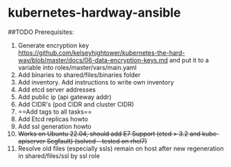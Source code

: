 # kubernetes-hardway-ansible

##TODO Prerequisites: 
1. Generate encryption key
https://github.com/kelseyhightower/kubernetes-the-hard-way/blob/master/docs/06-data-encryption-keys.md and put it to a variable into roles/master/vars/main.yaml
2. Add binaries to shared/files/binaries folder
3. Add inventory. Add instructions to write own inventory
4. Add etcd server addresses
5. Add public ip (api gateway addr)
6. Add CIDR's (pod CIDR and cluster CIDR)
7. ==Add tags to all tasks==
8. Add Etcd replicas howto
9. Add ssl generation howto
10. ~~Works on Ubuntu 22.04, should add E7 Support (etcd > 3.2 and kube-apiserver Segfault) (solved - tested on rhel7)~~
11. Resolve old files (especially ssls) remain on host after new regeneration in shared/files/ssl by ssl role